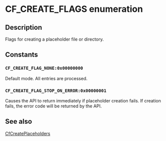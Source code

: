 # CF_CREATE_FLAGS enumeration

## Description

Flags for creating a placeholder file or directory.

## Constants

### `CF_CREATE_FLAG_NONE:0x00000000`

Default mode. All entries are processed.

### `CF_CREATE_FLAG_STOP_ON_ERROR:0x00000001`

Causes the API to return immediately if placeholder creation fails. If creation fails, the error code will be returned by the API.

## See also

[CfCreatePlaceholders](https://learn.microsoft.com/windows/win32/api/cfapi/nf-cfapi-cfcreateplaceholders)